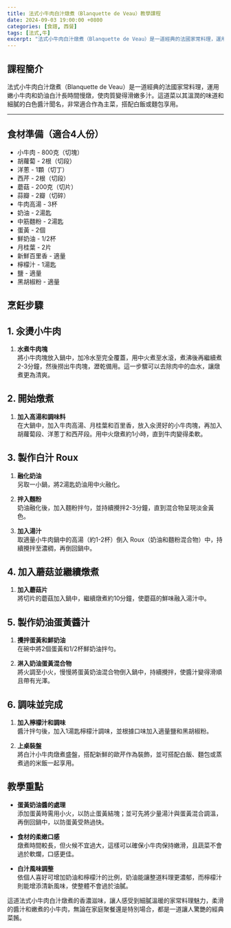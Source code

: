 ```yaml
---
title: 法式小牛肉白汁燉煮（Blanquette de Veau）教學課程
date: 2024-09-03 19:00:00 +0800
categories: [食譜, 西餐]
tags: [法式,牛] 
excerpt: "法式小牛肉白汁燉煮（Blanquette de Veau）是一道經典的法國家常料理，運用嫩小牛肉和奶油白汁長時間慢燉，使肉質變得滑嫩多汁。這道菜以其溫潤的味道和細膩的白色醬汁聞名，非常適合作為主菜，搭配白飯或麵包享用"
---
```


## 課程簡介  
法式小牛肉白汁燉煮（Blanquette de Veau）是一道經典的法國家常料理，運用嫩小牛肉和奶油白汁長時間慢燉，使肉質變得滑嫩多汁。這道菜以其溫潤的味道和細膩的白色醬汁聞名，非常適合作為主菜，搭配白飯或麵包享用。

---

## 食材準備（適合4人份）

- 小牛肉 - 800克（切塊）
- 胡蘿蔔 - 2根（切段）
- 洋蔥 - 1顆（切丁）
- 西芹 - 2根（切段）
- 蘑菇 - 200克（切片）
- 蒜瓣 - 2瓣（切碎）
- 牛肉高湯 - 3杯
- 奶油 - 2湯匙
- 中筋麵粉 - 2湯匙
- 蛋黃 - 2個
- 鮮奶油 - 1/2杯
- 月桂葉 - 2片
- 新鮮百里香 - 適量
- 檸檬汁 - 1湯匙
- 鹽 - 適量
- 黑胡椒粉 - 適量

## 烹飪步驟

## 1. **汆燙小牛肉**

1. **水煮牛肉塊**  
   將小牛肉塊放入鍋中，加冷水至完全覆蓋，用中火煮至水滾，煮沸後再繼續煮2-3分鐘，然後撈出牛肉塊，瀝乾備用。這一步驟可以去除肉中的血水，讓燉煮更為清爽。

## 2. **開始燉煮**

1. **加入高湯和調味料**  
   在大鍋中，加入牛肉高湯、月桂葉和百里香，放入汆燙好的小牛肉塊，再加入胡蘿蔔段、洋蔥丁和西芹段。用中火燉煮約1小時，直到牛肉變得柔軟。

## 3. **製作白汁 Roux**

1. **融化奶油**  
   另取一小鍋，將2湯匙奶油用中火融化。

2. **拌入麵粉**  
   奶油融化後，加入麵粉拌勻，並持續攪拌2-3分鐘，直到混合物呈現淡金黃色。

3. **加入湯汁**  
   取適量小牛肉鍋中的高湯（約1-2杯）倒入 Roux（奶油和麵粉混合物）中，持續攪拌至濃稠，再倒回鍋中。

## 4. **加入蘑菇並繼續燉煮**

1. **加入蘑菇片**  
   將切片的蘑菇加入鍋中，繼續燉煮約10分鐘，使蘑菇的鮮味融入湯汁中。

## 5. **製作奶油蛋黃醬汁**

1. **攪拌蛋黃和鮮奶油**  
   在碗中將2個蛋黃和1/2杯鮮奶油拌勻。

2. **淋入奶油蛋黃混合物**  
   將火調至小火，慢慢將蛋黃奶油混合物倒入鍋中，持續攪拌，使醬汁變得滑順且帶有光澤。

## 6. **調味並完成**

1. **加入檸檬汁和調味**  
   醬汁拌勻後，加入1湯匙檸檬汁調味，並根據口味加入適量鹽和黑胡椒粉。

2. **上桌裝盤**  
   將白汁小牛肉燉煮盛盤，搭配新鮮的歐芹作為裝飾，並可搭配白飯、麵包或蒸煮過的米飯一起享用。

## 教學重點

- **蛋黃奶油醬的處理**  
  添加蛋黃時需用小火，以防止蛋黃結塊；並可先將少量湯汁與蛋黃混合調溫，再倒回鍋中，以防蛋黃受熱過快。

- **食材的柔嫩口感**  
  燉煮時間較長，但火候不宜過大，這樣可以確保小牛肉保持嫩滑，且蔬菜不會過於軟爛，口感更佳。

- **白汁風味調整**  
  依個人喜好可增加奶油和檸檬汁的比例，奶油能讓整道料理更濃郁，而檸檬汁則能增添清新風味，使整體不會過於油膩。

這道法式小牛肉白汁燉煮的香濃滋味，讓人感受到細膩溫暖的家常料理魅力，柔滑的醬汁和嫩煮的小牛肉，無論在家庭聚餐還是特別場合，都是一道讓人驚艷的經典菜餚。
